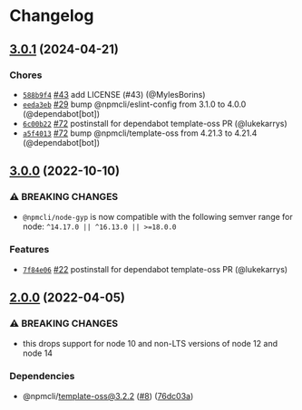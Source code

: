 # Changelog

## [3.0.1](https://github.com/npm/node-gyp/compare/v3.0.0...v3.0.1) (2024-04-21)

### Chores

* [`588b9f4`](https://github.com/npm/node-gyp/commit/588b9f401314f229cdc96e210374720e09f602aa) [#43](https://github.com/npm/node-gyp/pull/43) add LICENSE (#43) (@MylesBorins)
* [`eeda3eb`](https://github.com/npm/node-gyp/commit/eeda3ebeb2e316c5354ca4f1b6d860e42c2caf94) [#29](https://github.com/npm/node-gyp/pull/29) bump @npmcli/eslint-config from 3.1.0 to 4.0.0 (@dependabot[bot])
* [`6c00b22`](https://github.com/npm/node-gyp/commit/6c00b22e365edf14b0fa22f84914b97d73570d24) [#72](https://github.com/npm/node-gyp/pull/72) postinstall for dependabot template-oss PR (@lukekarrys)
* [`a5f4013`](https://github.com/npm/node-gyp/commit/a5f40135e16c0dcf60143e916ad8dbfc3e980c3d) [#72](https://github.com/npm/node-gyp/pull/72) bump @npmcli/template-oss from 4.21.3 to 4.21.4 (@dependabot[bot])

## [3.0.0](https://github.com/npm/node-gyp/compare/v2.0.0...v3.0.0) (2022-10-10)

### ⚠️ BREAKING CHANGES

* `@npmcli/node-gyp` is now compatible with the following semver range for node: `^14.17.0 || ^16.13.0 || >=18.0.0`

### Features

* [`7f84e06`](https://github.com/npm/node-gyp/commit/7f84e060c43549445e64cc6e24a73b5195303664) [#22](https://github.com/npm/node-gyp/pull/22) postinstall for dependabot template-oss PR (@lukekarrys)

## [2.0.0](https://github.com/npm/node-gyp/compare/v1.0.3...v2.0.0) (2022-04-05)


### ⚠ BREAKING CHANGES

* this drops support for node 10 and non-LTS versions of node 12 and node 14

### Dependencies

* @npmcli/template-oss@3.2.2 ([#8](https://github.com/npm/node-gyp/issues/8)) ([76dc03a](https://github.com/npm/node-gyp/commit/76dc03a00895b509039ee65beb6ba4d0e3c03b68))
